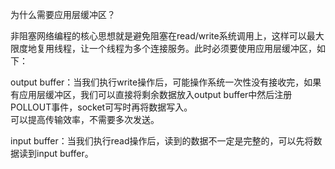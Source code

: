 为什么需要应用层缓冲区？

非阻塞网络编程的核心思想就是避免阻塞在read/write系统调用上，这样可以最大限度地复用线程，让一个线程为多个连接服务。此时必须要使用应用层缓冲区，如下：  

output buffer：当我们执行write操作后，可能操作系统一次性没有接收完，如果有应用层缓冲区，我们可以直接将剩余数据放入output buffer中然后注册POLLOUT事件，socket可写时再将数据写入。  
可以提高传输效率，不需要多次发送。

input buffer：当我们执行read操作后，读到的数据不一定是完整的，可以先将数据读到input buffer。


